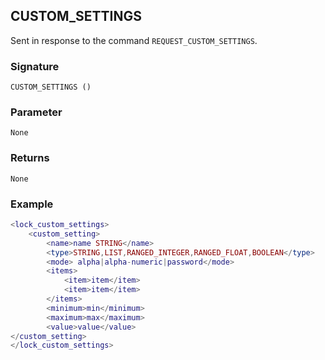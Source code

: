## CUSTOM\_SETTINGS

Sent in response to the command `REQUEST_CUSTOM_SETTINGS`.


### Signature

`CUSTOM_SETTINGS ()`


### Parameter

`None`

### Returns

`None`


### Example

```lua
<lock_custom_settings>
	<custom_setting>
		<name>name STRING</name>
		<type>STRING,LIST,RANGED_INTEGER,RANGED_FLOAT,BOOLEAN</type>
		<mode> alpha|alpha-numeric|password</mode>
		<items>
			<item>item</item>
			<item>item</item>
		</items>
		<minimum>min</minimum>
		<maximum>max</maximum>
		<value>value</value>
</custom_setting>
</lock_custom_settings>
```

